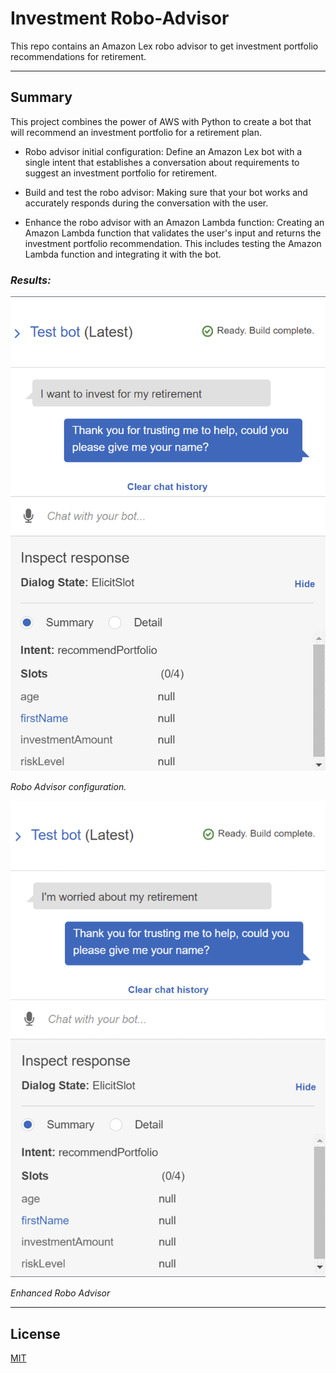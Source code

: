 # Investment Robo-Advisor

This repo contains an Amazon Lex robo advisor to get investment portfolio recommendations for retirement.

---

## Summary

This project combines the power of AWS with Python to create a bot that will recommend an investment portfolio for a retirement plan.

* Robo advisor initial configuration: Define an Amazon Lex bot with a single intent that establishes a conversation about requirements to suggest an investment portfolio for retirement.

* Build and test the robo advisor: Making sure that your bot works and accurately responds during the conversation with the user.

* Enhance the robo advisor with an Amazon Lambda function: Creating an Amazon Lambda function that validates the user's input and returns the investment portfolio recommendation. This includes testing the Amazon Lambda function and integrating it with the bot.

### *Results:*

![1](/imgs/1.gif)

*Robo Advisor configuration.*

![2](/imgs/2.gif)

*Enhanced Robo Advisor*

---

## License

[MIT](/license.txt)

